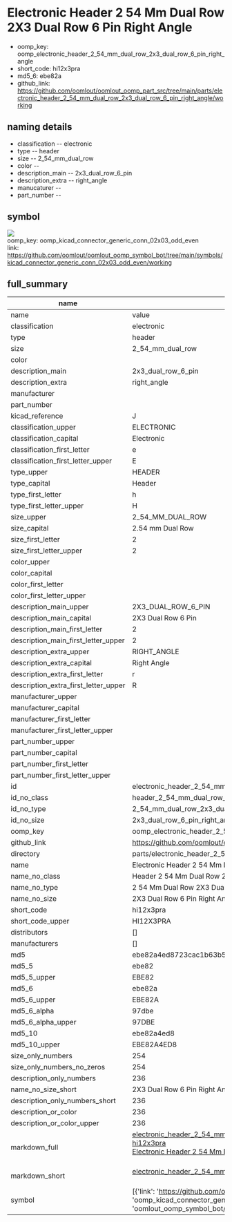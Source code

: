 # Electronic Header 2 54 Mm Dual Row 2X3 Dual Row 6 Pin Right Angle

  
* oomp_key: oomp_electronic_header_2_54_mm_dual_row_2x3_dual_row_6_pin_right_angle 
* short_code: hi12x3pra
* md5_6: ebe82a  
* github_link: https://github.com/oomlout/oomlout_oomp_part_src/tree/main/parts/electronic_header_2_54_mm_dual_row_2x3_dual_row_6_pin_right_angle/working  
## naming details
* classification -- electronic
* type -- header
* size -- 2_54_mm_dual_row
* color -- 
* description_main -- 2x3_dual_row_6_pin
* description_extra -- right_angle
* manucaturer -- 
* part_number -- 



## symbol

![](symbol/{index}}/working/working_600.png)  
oomp_key: oomp_kicad_connector_generic_conn_02x03_odd_even  
link: https://github.com/oomlout/oomlout_oomp_symbol_bot/tree/main/symbols/kicad_connector_generic_conn_02x03_odd_even/working  


## full_summary
| name | value | 
| --- | --- | 
| name | value | 
| classification | electronic | 
| type | header | 
| size | 2_54_mm_dual_row | 
| color |  | 
| description_main | 2x3_dual_row_6_pin | 
| description_extra | right_angle | 
| manufacturer |  | 
| part_number |  | 
| kicad_reference | J | 
| classification_upper | ELECTRONIC | 
| classification_capital | Electronic | 
| classification_first_letter | e | 
| classification_first_letter_upper | E | 
| type_upper | HEADER | 
| type_capital | Header | 
| type_first_letter | h | 
| type_first_letter_upper | H | 
| size_upper | 2_54_MM_DUAL_ROW | 
| size_capital | 2.54 mm Dual Row | 
| size_first_letter | 2 | 
| size_first_letter_upper | 2 | 
| color_upper |  | 
| color_capital |  | 
| color_first_letter |  | 
| color_first_letter_upper |  | 
| description_main_upper | 2X3_DUAL_ROW_6_PIN | 
| description_main_capital | 2X3 Dual Row 6 Pin | 
| description_main_first_letter | 2 | 
| description_main_first_letter_upper | 2 | 
| description_extra_upper | RIGHT_ANGLE | 
| description_extra_capital | Right Angle | 
| description_extra_first_letter | r | 
| description_extra_first_letter_upper | R | 
| manufacturer_upper |  | 
| manufacturer_capital |  | 
| manufacturer_first_letter |  | 
| manufacturer_first_letter_upper |  | 
| part_number_upper |  | 
| part_number_capital |  | 
| part_number_first_letter |  | 
| part_number_first_letter_upper |  | 
| id | electronic_header_2_54_mm_dual_row_2x3_dual_row_6_pin_right_angle | 
| id_no_class | header_2_54_mm_dual_row_2x3_dual_row_6_pin_right_angle | 
| id_no_type | 2_54_mm_dual_row_2x3_dual_row_6_pin_right_angle | 
| id_no_size | 2x3_dual_row_6_pin_right_angle | 
| oomp_key | oomp_electronic_header_2_54_mm_dual_row_2x3_dual_row_6_pin_right_angle | 
| github_link | https://github.com/oomlout/oomlout_oomp_part_src/tree/main/parts/electronic_header_2_54_mm_dual_row_2x3_dual_row_6_pin_right_angle/working | 
| directory | parts/electronic_header_2_54_mm_dual_row_2x3_dual_row_6_pin_right_angle | 
| name | Electronic Header 2 54 Mm Dual Row 2X3 Dual Row 6 Pin Right Angle | 
| name_no_class | Header 2 54 Mm Dual Row 2X3 Dual Row 6 Pin Right Angle | 
| name_no_type | 2 54 Mm Dual Row 2X3 Dual Row 6 Pin Right Angle | 
| name_no_size | 2X3 Dual Row 6 Pin Right Angle | 
| short_code | hi12x3pra | 
| short_code_upper | HI12X3PRA | 
| distributors | [] | 
| manufacturers | [] | 
| md5 | ebe82a4ed8723cac1b63b5bc3fe3df97 | 
| md5_5 | ebe82 | 
| md5_5_upper | EBE82 | 
| md5_6 | ebe82a | 
| md5_6_upper | EBE82A | 
| md5_6_alpha | 97dbe | 
| md5_6_alpha_upper | 97DBE | 
| md5_10 | ebe82a4ed8 | 
| md5_10_upper | EBE82A4ED8 | 
| size_only_numbers | 254 | 
| size_only_numbers_no_zeros | 254 | 
| description_only_numbers | 236 | 
| name_no_size_short | 2X3 Dual Row 6 Pin Right Angle | 
| description_only_numbers_short | 236 | 
| description_or_color | 236 | 
| description_or_color_upper | 236 | 
| markdown_full | [electronic_header_2_54_mm_dual_row_2x3_dual_row_6_pin_right_angle](https://github.com/oomlout/oomlout_oomp_part_src/tree/main/parts/electronic_header_2_54_mm_dual_row_2x3_dual_row_6_pin_right_angle/working)<br>[hi12x3pra](https://github.com/oomlout/oomlout_oomp_part_src/tree/main/parts/electronic_header_2_54_mm_dual_row_2x3_dual_row_6_pin_right_angle/working)<br>[Electronic Header 2 54 Mm Dual Row 2X3 Dual Row 6 Pin Right Angle](https://github.com/oomlout/oomlout_oomp_part_src/tree/main/parts/electronic_header_2_54_mm_dual_row_2x3_dual_row_6_pin_right_angle/working)<br><br> | 
| markdown_short | [electronic_header_2_54_mm_dual_row_2x3_dual_row_6_pin_right_angle](https://github.com/oomlout/oomlout_oomp_part_src/tree/main/parts/electronic_header_2_54_mm_dual_row_2x3_dual_row_6_pin_right_angle/working)<br><br> | 
| symbol | [{'link': 'https://github.com/oomlout/oomlout_oomp_symbol_bot/tree/main/symbols/kicad_connector_generic_conn_02x03_odd_even', 'oomp_key': 'oomp_kicad_connector_generic_conn_02x03_odd_even', 'directory': 'oomlout_oomp_symbol_bot/symbols/kicad_connector_generic_conn_02x03_odd_even//working/working.kicad_sym', 'index': 0}] | 
